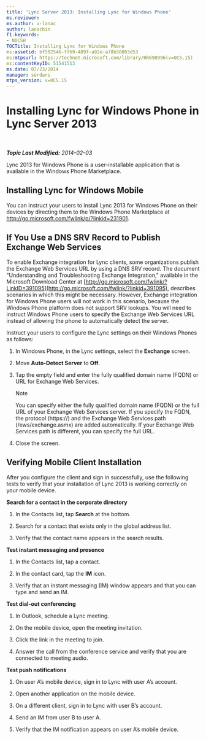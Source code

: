 ```yaml
---
title: 'Lync Server 2013: Installing Lync for Windows Phone'
ms.reviewer: 
ms.author: v-lanac
author: lanachin
f1.keywords:
- NOCSH
TOCTitle: Installing Lync for Windows Phone
ms:assetid: bf502546-ff69-489f-a92e-a78b58803d53
ms:mtpsurl: https://technet.microsoft.com/library/Hh690996(v=OCS.15)
ms:contentKeyID: 51541513
ms.date: 07/23/2014
manager: serdars
mtps_version: v=OCS.15
---
```


<div data-xmlns="http://www.w3.org/1999/xhtml">

<div class="topic" data-xmlns="http://www.w3.org/1999/xhtml" data-msxsl="urn:schemas-microsoft-com:xslt" data-cs="http://msdn.microsoft.com/">

<div data-asp="http://msdn2.microsoft.com/asp">

# Installing Lync for Windows Phone in Lync Server 2013

</div>

<div id="mainSection">

<div id="mainBody">

<span> </span>

_**Topic Last Modified:** 2014-02-03_

Lync 2013 for Windows Phone is a user-installable application that is available in the Windows Phone Marketplace.

<div>

## Installing Lync for Windows Mobile

You can instruct your users to install Lync 2013 for Windows Phone on their devices by directing them to the Windows Phone Marketplace at <http://go.microsoft.com/fwlink/p/?linkid=231901>.

</div>

<div>

## If You Use a DNS SRV Record to Publish Exchange Web Services

To enable Exchange integration for Lync clients, some organizations publish the Exchange Web Services URL by using a DNS SRV record. The document "Understanding and Troubleshooting Exchange Integration," available in the Microsoft Download Center at [http://go.microsoft.com/fwlink/?LinkID=391095](http://go.microsoft.com/fwlink/?linkid=391095), describes scenarios in which this might be necessary. However, Exchange integration for Windows Phone users will not work in this scenario, because the Windows Phone platform does not support SRV lookups. You will need to instruct Windows Phone users to specify the Exchange Web Services URL instead of allowing the phone to automatically detect the server.

Instruct your users to configure the Lync settings on their Windows Phones as follows:

1.  In Windows Phone, in the Lync settings, select the **Exchange** screen.

2.  Move **Auto-Detect Server** to **Off**.

3.  Tap the empty field and enter the fully qualified domain name (FQDN) or URL for Exchange Web Services.
    
    <div>
    

    > [!NOTE]  
    > You can specify either the fully qualified domain name (FQDN) or the full URL of your Exchange Web Services server. If you specify the FQDN, the protocol (https://) and the Exchange Web Services path (/ews/exchange.asmx) are added automatically. If your Exchange Web Services path is different, you can specify the full URL.

    
    </div>

4.  Close the screen.

</div>

<div>

## Verifying Mobile Client Installation

After you configure the client and sign in successfully, use the following tests to verify that your installation of Lync 2013 is working correctly on your mobile device.

**Search for a contact in the corporate directory**

1.  In the Contacts list, tap **Search** at the bottom.

2.  Search for a contact that exists only in the global address list.

3.  Verify that the contact name appears in the search results.

**Test instant messaging and presence**

1.  In the Contacts list, tap a contact.

2.  In the contact card, tap the **IM** icon.

3.  Verify that an instant messaging (IM) window appears and that you can type and send an IM.

**Test dial-out conferencing**

1.  In Outlook, schedule a Lync meeting.

2.  On the mobile device, open the meeting invitation.

3.  Click the link in the meeting to join.

4.  Answer the call from the conference service and verify that you are connected to meeting audio.

**Test push notifications**

1.  On user A’s mobile device, sign in to Lync with user A’s account.

2.  Open another application on the mobile device.

3.  On a different client, sign in to Lync with user B’s account.

4.  Send an IM from user B to user A.

5.  Verify that the IM notification appears on user A’s mobile device.

</div>

</div>

<span> </span>

</div>

</div>

</div>

